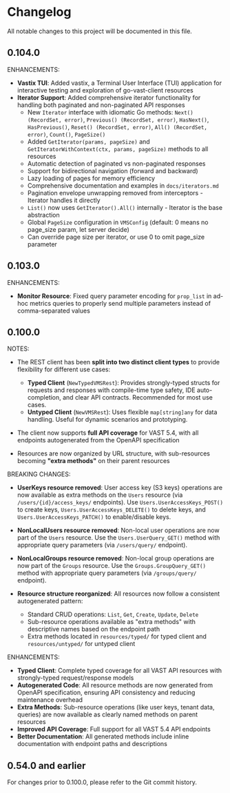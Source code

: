# Changelog

All notable changes to this project will be documented in this file.

## 0.104.0

ENHANCEMENTS:

* **Vastix TUI**: Added vastix, a Terminal User Interface (TUI) application for interactive testing and exploration of go-vast-client resources
* **Iterator Support**: Added comprehensive iterator functionality for handling both paginated and non-paginated API responses
  * New `Iterator` interface with idiomatic Go methods: `Next() (RecordSet, error)`, `Previous() (RecordSet, error)`, `HasNext()`, `HasPrevious()`, `Reset() (RecordSet, error)`, `All() (RecordSet, error)`, `Count()`, `PageSize()`
  * Added `GetIterator(params, pageSize)` and `GetIteratorWithContext(ctx, params, pageSize)` methods to all resources
  * Automatic detection of paginated vs non-paginated responses
  * Support for bidirectional navigation (forward and backward)
  * Lazy loading of pages for memory efficiency
  * Comprehensive documentation and examples in `docs/iterators.md`
  * Pagination envelope unwrapping removed from interceptors - Iterator handles it directly
  * `List()` now uses `GetIterator().All()` internally - Iterator is the base abstraction
  * Global `PageSize` configuration in `VMSConfig` (default: 0 means no page_size param, let server decide)
  * Can override page size per iterator, or use 0 to omit page_size parameter

## 0.103.0

ENHANCEMENTS:

* **Monitor Resource**: Fixed query parameter encoding for `prop_list` in ad-hoc metrics queries to properly send multiple parameters instead of comma-separated values

## 0.100.0

NOTES:

* The REST client has been **split into two distinct client types** to provide flexibility for different use cases:
  * **Typed Client** (`NewTypedVMSRest`): Provides strongly-typed structs for requests and responses with compile-time type safety, IDE auto-completion, and clear API contracts. Recommended for most use cases.
  * **Untyped Client** (`NewVMSRest`): Uses flexible `map[string]any` for data handling. Useful for dynamic scenarios and prototyping.

* The client now supports **full API coverage** for VAST 5.4, with all endpoints autogenerated from the OpenAPI specification

* Resources are now organized by URL structure, with sub-resources becoming **"extra methods"** on their parent resources

BREAKING CHANGES:

* **UserKeys resource removed**: User access key (S3 keys) operations are now available as extra methods on the `Users` resource (via `/users/{id}/access_keys/` endpoints). Use `Users.UserAccessKeys_POST()` to create keys, `Users.UserAccessKeys_DELETE()` to delete keys, and `Users.UserAccessKeys_PATCH()` to enable/disable keys.

* **NonLocalUsers resource removed**: Non-local user operations are now part of the `Users` resource. Use the `Users.UserQuery_GET()` method with appropriate query parameters (via `/users/query/` endpoint).

* **NonLocalGroups resource removed**: Non-local group operations are now part of the `Groups` resource. Use the `Groups.GroupQuery_GET()` method with appropriate query parameters (via `/groups/query/` endpoint).

* **Resource structure reorganized**: All resources now follow a consistent autogenerated pattern:
  * Standard CRUD operations: `List`, `Get`, `Create`, `Update`, `Delete`
  * Sub-resource operations available as "extra methods" with descriptive names based on the endpoint path
  * Extra methods located in `resources/typed/` for typed client and `resources/untyped/` for untyped client

ENHANCEMENTS:

* **Typed Client**: Complete typed coverage for all VAST API resources with strongly-typed request/response models
* **Autogenerated Code**: All resource methods are now generated from OpenAPI specification, ensuring API consistency and reducing maintenance overhead
* **Extra Methods**: Sub-resource operations (like user keys, tenant data, queries) are now available as clearly named methods on parent resources
* **Improved API Coverage**: Full support for all VAST 5.4 API endpoints
* **Better Documentation**: All generated methods include inline documentation with endpoint paths and descriptions

## 0.54.0 and earlier

For changes prior to 0.100.0, please refer to the Git commit history.
